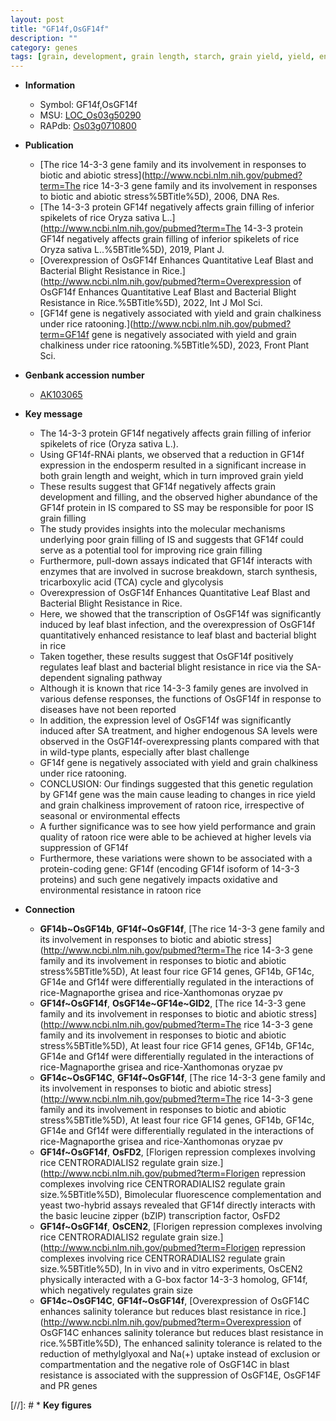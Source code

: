 ```yaml
---
layout: post
title: "GF14f,OsGF14f"
description: ""
category: genes
tags: [grain, development, grain length, starch, grain yield, yield, endosperm, grain filling, sucrose, leaf, resistance, blight, bacterial blight, defense response, defense, blast, sa, SA,  sa , grain quality, quality, oxidative, chalkiness]
---
```


* **Information**  
    + Symbol: GF14f,OsGF14f  
    + MSU: [LOC_Os03g50290](http://rice.uga.edu/cgi-bin/ORF_infopage.cgi?orf=LOC_Os03g50290)  
    + RAPdb: [Os03g0710800](http://rapdb.dna.affrc.go.jp/viewer/gbrowse_details/irgsp1?name=Os03g0710800)  

* **Publication**  
    + [The rice 14-3-3 gene family and its involvement in responses to biotic and abiotic stress](http://www.ncbi.nlm.nih.gov/pubmed?term=The rice 14-3-3 gene family and its involvement in responses to biotic and abiotic stress%5BTitle%5D), 2006, DNA Res.
    + [The 14-3-3 protein GF14f negatively affects grain filling of inferior spikelets of rice Oryza sativa L..](http://www.ncbi.nlm.nih.gov/pubmed?term=The 14-3-3 protein GF14f negatively affects grain filling of inferior spikelets of rice Oryza sativa L..%5BTitle%5D), 2019, Plant J.
    + [Overexpression of OsGF14f Enhances Quantitative Leaf Blast and Bacterial Blight Resistance in Rice.](http://www.ncbi.nlm.nih.gov/pubmed?term=Overexpression of OsGF14f Enhances Quantitative Leaf Blast and Bacterial Blight Resistance in Rice.%5BTitle%5D), 2022, Int J Mol Sci.
    + [GF14f gene is negatively associated with yield and grain chalkiness under rice ratooning.](http://www.ncbi.nlm.nih.gov/pubmed?term=GF14f gene is negatively associated with yield and grain chalkiness under rice ratooning.%5BTitle%5D), 2023, Front Plant Sci.

* **Genbank accession number**  
    + [AK103065](http://www.ncbi.nlm.nih.gov/nuccore/AK103065)

* **Key message**  
    + The 14-3-3 protein GF14f negatively affects grain filling of inferior spikelets of rice (Oryza sativa L.).
    + Using GF14f-RNAi plants, we observed that a reduction in GF14f expression in the endosperm resulted in a significant increase in both grain length and weight, which in turn improved grain yield
    + These results suggest that GF14f negatively affects grain development and filling, and the observed higher abundance of the GF14f protein in IS compared to SS may be responsible for poor IS grain filling
    + The study provides insights into the molecular mechanisms underlying poor grain filling of IS and suggests that GF14f could serve as a potential tool for improving rice grain filling
    + Furthermore, pull-down assays indicated that GF14f interacts with enzymes that are involved in sucrose breakdown, starch synthesis, tricarboxylic acid (TCA) cycle and glycolysis
    + Overexpression of OsGF14f Enhances Quantitative Leaf Blast and Bacterial Blight Resistance in Rice.
    + Here, we showed that the transcription of OsGF14f was significantly induced by leaf blast infection, and the overexpression of OsGF14f quantitatively enhanced resistance to leaf blast and bacterial blight in rice
    + Taken together, these results suggest that OsGF14f positively regulates leaf blast and bacterial blight resistance in rice via the SA-dependent signaling pathway
    + Although it is known that rice 14-3-3 family genes are involved in various defense responses, the functions of OsGF14f in response to diseases have not been reported
    + In addition, the expression level of OsGF14f was significantly induced after SA treatment, and higher endogenous SA levels were observed in the OsGF14f-overexpressing plants compared with that in wild-type plants, especially after blast challenge
    + GF14f gene is negatively associated with yield and grain chalkiness under rice ratooning.
    + CONCLUSION: Our findings suggested that this genetic regulation by GF14f gene was the main cause leading to changes in rice yield and grain chalkiness improvement of ratoon rice, irrespective of seasonal or environmental effects
    + A further significance was to see how yield performance and grain quality of ratoon rice were able to be achieved at higher levels via suppression of GF14f
    + Furthermore, these variations were shown to be associated with a protein-coding gene: GF14f (encoding GF14f isoform of 14-3-3 proteins) and such gene negatively impacts oxidative and environmental resistance in ratoon rice

* **Connection**  
    + __GF14b~OsGF14b__, __GF14f~OsGF14f__, [The rice 14-3-3 gene family and its involvement in responses to biotic and abiotic stress](http://www.ncbi.nlm.nih.gov/pubmed?term=The rice 14-3-3 gene family and its involvement in responses to biotic and abiotic stress%5BTitle%5D), At least four rice GF14 genes, GF14b, GF14c, GF14e and Gf14f were differentially regulated in the interactions of rice-Magnaporthe grisea and rice-Xanthomonas oryzae pv
    + __GF14f~OsGF14f__, __OsGF14e~GF14e~GID2__, [The rice 14-3-3 gene family and its involvement in responses to biotic and abiotic stress](http://www.ncbi.nlm.nih.gov/pubmed?term=The rice 14-3-3 gene family and its involvement in responses to biotic and abiotic stress%5BTitle%5D), At least four rice GF14 genes, GF14b, GF14c, GF14e and Gf14f were differentially regulated in the interactions of rice-Magnaporthe grisea and rice-Xanthomonas oryzae pv
    + __GF14c~OsGF14C__, __GF14f~OsGF14f__, [The rice 14-3-3 gene family and its involvement in responses to biotic and abiotic stress](http://www.ncbi.nlm.nih.gov/pubmed?term=The rice 14-3-3 gene family and its involvement in responses to biotic and abiotic stress%5BTitle%5D), At least four rice GF14 genes, GF14b, GF14c, GF14e and Gf14f were differentially regulated in the interactions of rice-Magnaporthe grisea and rice-Xanthomonas oryzae pv
    + __GF14f~OsGF14f__, __OsFD2__, [Florigen repression complexes involving rice CENTRORADIALIS2 regulate grain size.](http://www.ncbi.nlm.nih.gov/pubmed?term=Florigen repression complexes involving rice CENTRORADIALIS2 regulate grain size.%5BTitle%5D),  Bimolecular fluorescence complementation and yeast two-hybrid assays revealed that GF14f directly interacts with the basic leucine zipper (bZIP) transcription factor, OsFD2
    + __GF14f~OsGF14f__, __OsCEN2__, [Florigen repression complexes involving rice CENTRORADIALIS2 regulate grain size.](http://www.ncbi.nlm.nih.gov/pubmed?term=Florigen repression complexes involving rice CENTRORADIALIS2 regulate grain size.%5BTitle%5D),  In in vivo and in vitro experiments, OsCEN2 physically interacted with a G-box factor 14-3-3 homolog, GF14f, which negatively regulates grain size
    + __GF14c~OsGF14C__, __GF14f~OsGF14f__, [Overexpression of OsGF14C enhances salinity tolerance but reduces blast resistance in rice.](http://www.ncbi.nlm.nih.gov/pubmed?term=Overexpression of OsGF14C enhances salinity tolerance but reduces blast resistance in rice.%5BTitle%5D),  The enhanced salinity tolerance is related to the reduction of methylglyoxal and Na(+) uptake instead of exclusion or compartmentation and the negative role of OsGF14C in blast resistance is associated with the suppression of OsGF14E, OsGF14F and PR genes

[//]: # * **Key figures**  


